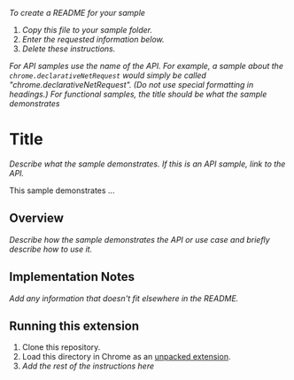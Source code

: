 _To create a README for your sample_

1. _Copy this file to your sample folder._
1. _Enter the requested information below._
1. _Delete these instructions._

_For API samples use the name of the API. For example, a sample about the `chrome.declarativeNetRequest` would simply be called "chrome.declarativeNetRequest". (Do not use special formatting in headings.) For functional samples, the title should be what the sample demonstrates_

# Title

_Describe what the sample demonstrates. If this is an API sample, link to the API._

This sample demonstrates ...

## Overview

_Describe how the sample demonstrates the API or use case and briefly describe how to use it._

## Implementation Notes

_Add any information that doesn't fit elsewhere in the README._

## Running this extension

1. Clone this repository.
2. Load this directory in Chrome as an [unpacked extension](https://developer.chrome.com/docs/extensions/mv3/getstarted/development-basics/#load-unpacked).
3. _Add the rest of the instructions here_
